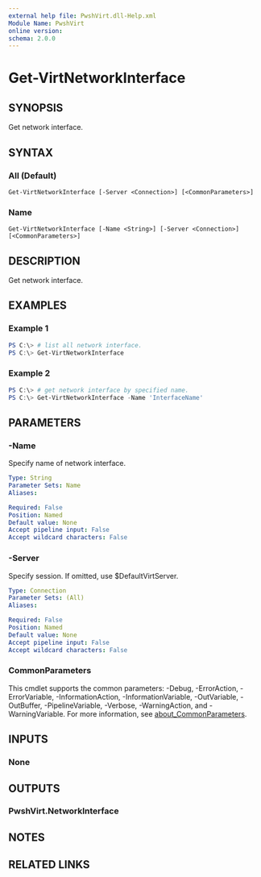 ```yaml
---
external help file: PwshVirt.dll-Help.xml
Module Name: PwshVirt
online version:
schema: 2.0.0
---
```


# Get-VirtNetworkInterface

## SYNOPSIS
Get network interface.

## SYNTAX

### All (Default)
```
Get-VirtNetworkInterface [-Server <Connection>] [<CommonParameters>]
```

### Name
```
Get-VirtNetworkInterface [-Name <String>] [-Server <Connection>] [<CommonParameters>]
```

## DESCRIPTION
Get network interface.

## EXAMPLES

### Example 1
```powershell
PS C:\> # list all network interface.
PS C:\> Get-VirtNetworkInterface
```

### Example 2
```powershell
PS C:\> # get network interface by specified name.
PS C:\> Get-VirtNetworkInterface -Name 'InterfaceName'
```

## PARAMETERS

### -Name
Specify name of network interface.

```yaml
Type: String
Parameter Sets: Name
Aliases:

Required: False
Position: Named
Default value: None
Accept pipeline input: False
Accept wildcard characters: False
```

### -Server
Specify session.
If omitted, use $DefaultVirtServer.

```yaml
Type: Connection
Parameter Sets: (All)
Aliases:

Required: False
Position: Named
Default value: None
Accept pipeline input: False
Accept wildcard characters: False
```

### CommonParameters
This cmdlet supports the common parameters: -Debug, -ErrorAction, -ErrorVariable, -InformationAction, -InformationVariable, -OutVariable, -OutBuffer, -PipelineVariable, -Verbose, -WarningAction, and -WarningVariable. For more information, see [about_CommonParameters](http://go.microsoft.com/fwlink/?LinkID=113216).

## INPUTS

### None

## OUTPUTS

### PwshVirt.NetworkInterface

## NOTES

## RELATED LINKS

